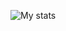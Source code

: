 ![My stats](https://github-readme-stats.vercel.app/api?username=projectaki&count_private=true&show_icons=true&theme=synthwave)


